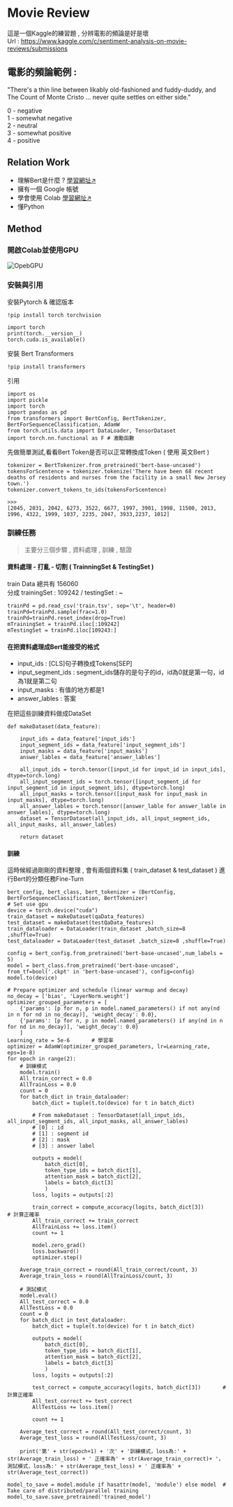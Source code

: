 # Movie Review
這是一個Kaggle的練習題 , 分辨電影的頻論是好是壞 </br>
Url : https://www.kaggle.com/c/sentiment-analysis-on-movie-reviews/submissions  </br>

## 電影的頻論範例 : 
"There's a thin line between likably old-fashioned and fuddy-duddy, and The Count of Monte Cristo ... never quite settles on either side."

0 - negative </br>
1 - somewhat negative </br>
2 - neutral </br>
3 - somewhat positive </br>
4 - positive </br>

## Relation Work
- 理解Bert是什麼 ? [學習網址↗](https://leemeng.tw/attack_on_bert_transfer_learning_in_nlp.html)
- 擁有一個 Google 帳號
- 學會使用 Colab [學習網址↗](https://medium.com/@ericsk/%E9%80%8F%E9%81%8E-google-colaboratory-%E5%AD%B8%E7%BF%92%E4%BD%BF%E7%94%A8-python-%E5%81%9A%E6%A9%9F%E5%99%A8%E5%AD%B8%E7%BF%92%E7%AD%89%E7%A7%91%E5%AD%B8%E8%A8%88%E7%AE%97-9f92c7bb1f50)
- 懂Python 

## Method 

### 開啟Colab並使用GPU

![OpebGPU](https://github.com/4JasonChou/BertTranning-Kaggle-MovieReview/blob/master/ReadmeData/UseGPU.PNG "This is a sample image.")

### 安裝與引用

安裝Pytorch & 確認版本
```
!pip install torch torchvision

import torch
print(torch.__version__)
torch.cuda.is_available()
```

安裝 Bert Transformers
```
!pip install transformers
```

引用
```
import os
import pickle
import torch
import pandas as pd
from transformers import BertConfig, BertTokenizer, BertForSequenceClassification, AdamW
from torch.utils.data import DataLoader, TensorDataset
import torch.nn.functional as F # 激勵函數
```

先做簡單測試,看看Bert Token是否可以正常轉換成Token ( 使用 英文Bert )
```
tokenizer = BertTokenizer.from_pretrained('bert-base-uncased')
tokensForScentence = tokenizer.tokenize('There have been 68 recent deaths of residents and nurses from the facility in a small New Jersey town.')
tokenizer.convert_tokens_to_ids(tokensForScentence)

>>>
[2045, 2031, 2042, 6273, 3522, 6677, 1997, 3901, 1998, 11500, 2013, 1996, 4322, 1999, 1037, 2235, 2047, 3933,2237, 1012]

```

### 訓練任務
> 主要分三個步驟 , 資料處理 , 訓練 , 驗證
#### 資料處理 - 打亂 - 切割 ( TrainningSet & TestingSet )
train Data 總共有 156060 </br>
分成 trainingSet : 109242 / testingSet : ~

```
trainPd = pd.read_csv('train.tsv', sep='\t', header=0)
trainPd=trainPd.sample(frac=1.0) 
trainPd=trainPd.reset_index(drop=True)
mTrainingSet = trainPd.iloc[:109242]
mTestingSet = trainPd.iloc[109243:]
```

#### 在把資料處理成Bert能接受的格式
- input_ids : [CLS]句子轉換成Tokens[SEP]
- input_segment_ids : segment_ids儲存的是句子的id，id為0就是第一句，id為1就是第二句
- input_masks :  有值的地方都是1
- answer_lables : 答案

在把這些訓練資料做成DataSet 
```
def makeDataset(data_feature):

    input_ids = data_feature['input_ids']
    input_segment_ids = data_feature['input_segment_ids']
    input_masks = data_feature['input_masks']
    answer_lables = data_feature['answer_lables']

    all_input_ids = torch.tensor([input_id for input_id in input_ids], dtype=torch.long)
    all_input_segment_ids = torch.tensor([input_segment_id for input_segment_id in input_segment_ids], dtype=torch.long)
    all_input_masks = torch.tensor([input_mask for input_mask in input_masks], dtype=torch.long)
    all_answer_lables = torch.tensor([answer_lable for answer_lable in answer_lables], dtype=torch.long)
    dataset = TensorDataset(all_input_ids, all_input_segment_ids, all_input_masks, all_answer_lables)

    return dataset
```

#### 訓練
這時候經過剛剛的資料整理 , 會有兩個資料集 ( train_dataset & test_dataset )
進行Bert的分類任務Fine-Turn
```
bert_config, bert_class, bert_tokenizer = (BertConfig, BertForSequenceClassification, BertTokenizer)
# Set use gpu
device = torch.device("cuda")
train_dataset = makeDataset(qaData_features)
test_dataset = makeDataset(testQaData_features)
train_dataloader = DataLoader(train_dataset ,batch_size=8 ,shuffle=True)
test_dataloader = DataLoader(test_dataset ,batch_size=8 ,shuffle=True)

config = bert_config.from_pretrained('bert-base-uncased',num_labels = 5)
model = bert_class.from_pretrained('bert-base-uncased', from_tf=bool('.ckpt' in 'bert-base-uncased'), config=config)
model.to(device)

# Prepare optimizer and schedule (linear warmup and decay)
no_decay = ['bias', 'LayerNorm.weight']
optimizer_grouped_parameters = [
    {'params': [p for n, p in model.named_parameters() if not any(nd in n for nd in no_decay)], 'weight_decay': 0.0},
    {'params': [p for n, p in model.named_parameters() if any(nd in n for nd in no_decay)], 'weight_decay': 0.0}
    ]
Learning_rate = 5e-6       # 學習率
optimizer = AdamW(optimizer_grouped_parameters, lr=Learning_rate, eps=1e-8)
for epoch in range(2):
    # 訓練模式
    model.train()
    All_train_correct = 0.0
    AllTrainLoss = 0.0
    count = 0
    for batch_dict in train_dataloader:
        batch_dict = tuple(t.to(device) for t in batch_dict)
        
        # From makeDataset : TensorDataset(all_input_ids, all_input_segment_ids, all_input_masks, all_answer_lables)
        # [0] : id
        # [1] : segment id
        # [2] : mask
        # [3] : answer label

        outputs = model(
            batch_dict[0],
            token_type_ids = batch_dict[1],
            attention_mask = batch_dict[2],
            labels = batch_dict[3]
            )
        loss, logits = outputs[:2]
        
        train_correct = compute_accuracy(logits, batch_dict[3])       # 計算正確率
        All_train_correct += train_correct
        AllTrainLoss += loss.item()
        count += 1

        model.zero_grad()
        loss.backward()
        optimizer.step()
        
    Average_train_correct = round(All_train_correct/count, 3)
    Average_train_loss = round(AllTrainLoss/count, 3)

    # 測試模式
    model.eval()
    All_test_correct = 0.0
    AllTestLoss = 0.0
    count = 0
    for batch_dict in test_dataloader:
        batch_dict = tuple(t.to(device) for t in batch_dict)

        outputs = model(
            batch_dict[0],
            token_type_ids = batch_dict[1],
            attention_mask = batch_dict[2],
            labels = batch_dict[3]
            )
        loss, logits = outputs[:2]

        test_correct = compute_accuracy(logits, batch_dict[3])       # 計算正確率
        All_test_correct += test_correct
        AllTestLoss += loss.item()

        count += 1
    
    Average_test_correct = round(All_test_correct/count, 3)
    Average_test_loss = round(AllTestLoss/count, 3)

    print('第' + str(epoch+1) + '次' + '訓練模式，loss為:' + str(Average_train_loss) + ' 正確率為' + str(Average_train_correct)+ '，測試模式，loss為:' + str(Average_test_loss) + ' 正確率為' + str(Average_test_correct))

model_to_save = model.module if hasattr(model, 'module') else model  # Take care of distributed/parallel training
model_to_save.save_pretrained('trained_model')
```
